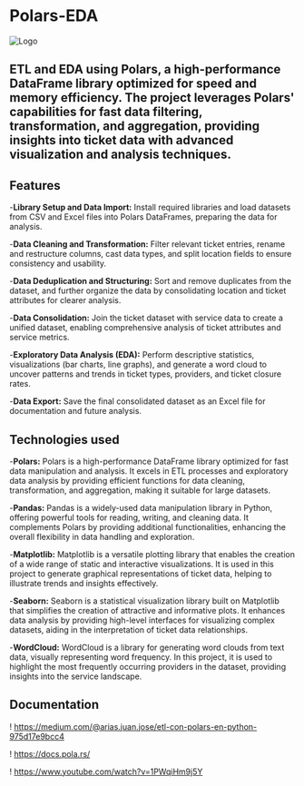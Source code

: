 # Polars-EDA

![Logo](https://media.licdn.com/dms/image/D5622AQHdVbfs8-qHHg/feedshare-shrink_800/0/1695092613884?e=2147483647&v=beta&t=hHe0_sTi6ahfQztoOSiDiV_10hfOwnz8u5ZdimwDho8)

## ETL and EDA using Polars, a high-performance DataFrame library optimized for speed and memory efficiency. The project leverages Polars' capabilities for fast data filtering, transformation, and aggregation, providing insights into ticket data with advanced visualization and analysis techniques.

## Features

-**Library Setup and Data Import:** Install required libraries and load datasets from CSV and Excel files into Polars DataFrames, preparing the data for analysis.

-**Data Cleaning and Transformation:** Filter relevant ticket entries, rename and restructure columns, cast data types, and split location fields to ensure consistency and usability.

-**Data Deduplication and Structuring:** Sort and remove duplicates from the dataset, and further organize the data by consolidating location and ticket attributes for clearer analysis.

-**Data Consolidation:** Join the ticket dataset with service data to create a unified dataset, enabling comprehensive analysis of ticket attributes and service metrics.

-**Exploratory Data Analysis (EDA):** Perform descriptive statistics, visualizations (bar charts, line graphs), and generate a word cloud to uncover patterns and trends in ticket types, providers, and ticket closure rates.

-**Data Export:** Save the final consolidated dataset as an Excel file for documentation and future analysis.

## Technologies used

-**Polars:** Polars is a high-performance DataFrame library optimized for fast data manipulation and analysis. It excels in ETL processes and exploratory data analysis by providing efficient functions for data cleaning, transformation, and aggregation, making it suitable for large datasets.

-**Pandas:** Pandas is a widely-used data manipulation library in Python, offering powerful tools for reading, writing, and cleaning data. It complements Polars by providing additional functionalities, enhancing the overall flexibility in data handling and exploration.

-**Matplotlib:** Matplotlib is a versatile plotting library that enables the creation of a wide range of static and interactive visualizations. It is used in this project to generate graphical representations of ticket data, helping to illustrate trends and insights effectively.

-**Seaborn:** Seaborn is a statistical visualization library built on Matplotlib that simplifies the creation of attractive and informative plots. It enhances data analysis by providing high-level interfaces for visualizing complex datasets, aiding in the interpretation of ticket data relationships.

-**WordCloud:** WordCloud is a library for generating word clouds from text data, visually representing word frequency. In this project, it is used to highlight the most frequently occurring providers in the dataset, providing insights into the service landscape.


## **Documentation**
! https://medium.com/@arias.juan.jose/etl-con-polars-en-python-975d17e9bcc4

! https://docs.pola.rs/

! https://www.youtube.com/watch?v=1PWqiHm9j5Y
